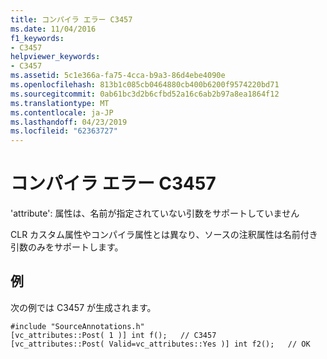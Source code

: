 ```yaml
---
title: コンパイラ エラー C3457
ms.date: 11/04/2016
f1_keywords:
- C3457
helpviewer_keywords:
- C3457
ms.assetid: 5c1e366a-fa75-4cca-b9a3-86d4ebe4090e
ms.openlocfilehash: 813b1c085cb0464880cb400b6200f9574220bd71
ms.sourcegitcommit: 0ab61bc3d2b6cfbd52a16c6ab2b97a8ea1864f12
ms.translationtype: MT
ms.contentlocale: ja-JP
ms.lasthandoff: 04/23/2019
ms.locfileid: "62363727"
---
```

# <a name="compiler-error-c3457"></a>コンパイラ エラー C3457

'attribute': 属性は、名前が指定されていない引数をサポートしていません

CLR カスタム属性やコンパイラ属性とは異なり、ソースの注釈属性は名前付き引数のみをサポートします。

## <a name="example"></a>例

次の例では C3457 が生成されます。

```
#include "SourceAnnotations.h"
[vc_attributes::Post( 1 )] int f();   // C3457
[vc_attributes::Post( Valid=vc_attributes::Yes )] int f2();   // OK
```